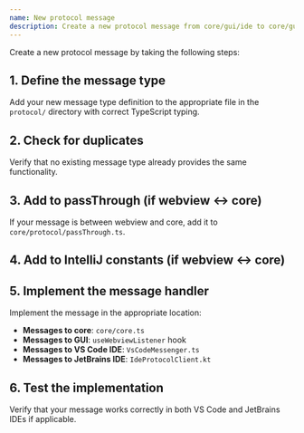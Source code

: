 ```yaml
---
name: New protocol message
description: Create a new protocol message from core/gui/ide to core/gui/ide
---
```


Create a new protocol message by taking the following steps:

## 1. Define the message type

Add your new message type definition to the appropriate file in the `protocol/` directory with correct TypeScript typing.

## 2. Check for duplicates

Verify that no existing message type already provides the same functionality.

## 3. Add to passThrough (if webview ↔ core)

If your message is between webview and core, add it to `core/protocol/passThrough.ts`.

## 4. Add to IntelliJ constants (if webview ↔ core)

<!-- If your message is between webview and core, add it to `extensions/intellij/src/main/kotlin/com/github/synapsedev/synapseintellijextension/constants/MessageTypes.kt`. -->

## 5. Implement the message handler

Implement the message in the appropriate location:

- **Messages to core**: `core/core.ts`
- **Messages to GUI**: `useWebviewListener` hook
- **Messages to VS Code IDE**: `VsCodeMessenger.ts`
- **Messages to JetBrains IDE**: `IdeProtocolClient.kt`

## 6. Test the implementation

Verify that your message works correctly in both VS Code and JetBrains IDEs if applicable.
